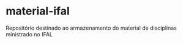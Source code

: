 # material-ifal
Repositório destinado ao armazenamento do material de disciplinas ministrado no IFAL
